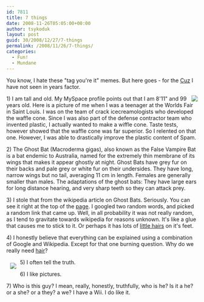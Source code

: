```yaml
---
id: 7811
title: 7 things
date: 2008-11-26T05:05:00+00:00
author: tsykoduk
layout: post
guid: 30/2008/12/27/7-things
permalink: /2008/11/26/7-things/
categories:
  - Fun!
  - Mundane
---
```

<p>You know,  I hate these "tag you're it" memes. But here goes - for the <a href="http://katielejoi.blogspot.com/2008/11/seven-things.html">Cuz</a> I have not seen in years factor.</p>

<!--more-->

<p><img src="http://greg.nokes.name/assets/2008/11/26/tall_man.jpg" style="float:right;"> 1) I am tall and old. My MySpace profile points out that I am 8'11" and 99 years old. Here is a picture of me when I was a teenager at the Worlds Fair in Saint Louis. I was on the team of crack icecreamologists who developed the waffle cone. Since I was also part of the defense contractor team who invented plastic, I actually wanted to make a wiffle cone. Taste tests, however showed that the waffle cone was far superior. So I relented on that one. However, I was able to drastically improve the plastic content of Spam.</p>


<p>2) The Ghost Bat (Macroderma gigas), also known as the False Vampire Bat is a bat endemic to Australia, named for the extremely thin membrane of its wings that makes it appear ghostly at night. Ghost Bats have grey fur on their backs and pale grey or white fur on their undersides. They have long, narrow wings but no tail, averaging 11 cm in length. Females are generally smaller than males. The adaptations of the ghost bats: They have large ears for long distance hearing, and very sharp teeth so they can attack prey.</p>


<p>3) I stole that from the wikipedia article on Ghost Bats. Seriously. You can see it right at the top of the <a href="http://en.wikipedia.org/wiki/Ghost_Bat">page</a>. I googled two random words, and picked a random link that came up. Well, in all probability it was not really random, as I tend to gravitate towards wikipedia for reasons unknown. It's like a glue that causes me to stick to it. Or perhaps it has lots of <a href="http://en.wikipedia.org/wiki/Gecko#Gecko_toes:_setae_and_van_der_Waals_forces">little hairs</a> on it's feet.</p>


<p>4) I honestly believe that everything can be explained using a combination of Google and Wikipedia. Except for that one burning question. Why do we really need <a href="http://uncyclopedia.wikia.com/wiki/Nihilism">hair</a>?</p>


<p><img src="http://greg.nokes.name/assets/2008/4/23/anonymous.gif" style="float:left; padding:10px;">
5) I often tell the truth.</p>


<p>6) I like pictures.</p>


<p>7) Who is this guy?  I mean, really, honestly, truthfully, who is he? Is it a he? or a she? or a they? a we? I have a Wii. I do like it.</p>